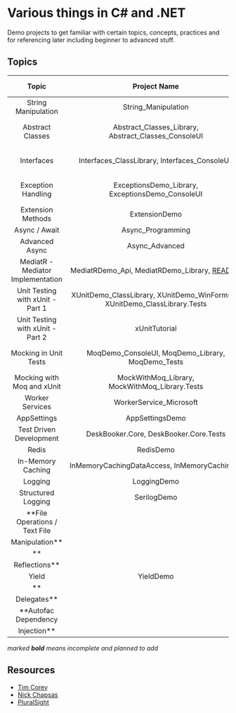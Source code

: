# Various things in C# and .NET

Demo projects to get familiar with certain topics, concepts, practices and for referencing later including beginner to
advanced stuff.

## Topics

| Topic                                        | Project Name                                                                  | Project Type        | Resource(s)                                                                      | Topic Category    | External Libs/Packages |
|:--------------------------------------------:|:-----------------------------------------------------------------------------:|:-------------------:|:--------------------------------------------------------------------------------:|:-----------------:|:----------------------:|
| String Manipulation                          | String_Manipulation                                                           | Console             | https://youtu.be/ioi__WRETk4                                                     | General Knowledge | None                   |
| Abstract Classes                             | Abstract_Classes_Library, Abstract_Classes_ConsoleUI                          | Console + ClassLib  | https://youtu.be/jRkmPRk5j2E                                                     | General Knowledge | None                   |
| Interfaces                                   | Interfaces_ClassLibrary, Interfaces_ConsoleUI,                                | Console + ClassLib  | https://youtu.be/A7qwuFnyIpM                                                     | General Knowledge | None                   |
| Exception Handling                           | ExceptionsDemo_Library, ExceptionsDemo_ConsoleUI                              | Console + ClassLib  | https://youtu.be/LSkbnpjCEkk                                                     | General Knowledge | None                   |
| Extension Methods                            | ExtensionDemo                                                                 | Console             | https://youtu.be/C_1DzspLy4Y                                                     | General Knowledge | None                   |
| Async / Await                                | Async_Programming                                                             | WPF                 | https://youtu.be/2moh18sh5p4                                                     | Intermediate      | None                   |
| Advanced Async                               | Async_Advanced                                                                | WPF                 | https://youtu.be/ZTKGRJy5P2M                                                     | Intermediate      | None                   |
| MediatR - Mediator Implementation            | MediatRDemo_Api, MediatRDemo_Library, [README](MediatRDemo_Library/README.MD) | ClassLib + API      | https://www.youtube.com/watch?v=yozD5Tnd8nw                                      | Intermediate      | MediatR                |
| Unit Testing with xUnit - Part 1            | XUnitDemo_ClassLibrary, XUnitDemo_WinFormsUI, XUnitDemo_ClassLibrary.Tests    | WinForms + ClassLib | https://www.youtube.com/watch?v=ub3P8c87cwk                                      | Advanced          | xUnit                  |
| Unit Testing with xUnit - Part 2            | xUnitTutorial                                                                 | ClassLib            | https://youtu.be/2Wp8en1I9oQ                                                     | Advanced          | xUnit                  |
| Mocking in Unit Tests                        | MoqDemo_ConsoleUI, MoqDemo_Library, MoqDemo_Tests                            | ClassLib + Console  | https://youtu.be/DwbYxP-etMY                                                     | Advanced          | Moq, xUnit             |
| Mocking with Moq and xUnit                   | MockWithMoq_Library, MockWithMoq_Library.Tests                                | ClassLib            | https://app.pluralsight.com/library/courses/mocking-moq-xunit                    | Advanced          | Moq, xUnit             |
| Worker Services                              | WorkerService_Microsoft                                                       | Worker              | https://www.youtube.com/watch?v=PzrTiz_NRKA                                      | Intermediate      | Serilog                |
| AppSettings                                  | AppSettingsDemo                                                               | Blazor              | https://youtu.be/_2_qksdQKCE                                                     | Beginner          | None                   |
| Test Driven Development                      | DeskBooker.Core, DeskBooker.Core.Tests                                        | ClassLib            | https://app.pluralsight.com/library/courses/513c0b1d-c93e-4f47-8f09-088e8bfe53c9 | Intermediate      | XUnit                  |
| Redis                                        | RedisDemo                                                                     | Blazor              | https://youtu.be/UrQWii_kfIE                                                     | Intermediate      | Redis                  |
| In-Memory Caching                            | InMemoryCachingDataAccess, InMemoryCachingUI                                  | Blazro, ClassLib    | https://youtu.be/2jj2wH60QuE                                                     | Beginner          | Microsoft              |
| Logging                                      | LoggingDemo                                                                   | Blazor              | https://youtu.be/oXNslgIXIbQ                                                     | Intermediate      | None                   |
| Structured Logging                           | SerilogDemo                                                                   | Blazor              | https://youtu.be/_iryZxv8Rxw                                                     | Intermediate      | Serilog, Seq           |
| **File Operations / Text File
Manipulation** |                                                                               |                     |                                                                                  |                   |                        |
| **
Reflections**                              |                                                                               |                     | AAz8q6dOCYk                                                                      |                   |                        |
| Yield                                        | YieldDemo                                                                     | Console             | https://youtu.be/AAz8q6dOCYk                                                     | Beginner          | None                   |
| **
Delegates**                                |                                                                               |                     |                                                                                  |                   |                        |
| **Autofac Dependency
Injection**             |                                                                               |                     |                                                                                  | Intermediate      | Autofac                |

*marked **bold** means incomplete and planned to add*

## Resources

- [Tim Corey](https://www.youtube.com/channel/UC-ptWR16ITQyYOglXyQmpzw)
- [Nick Chapsas](https://www.youtube.com/channel/UCrkPsvLGln62OMZRO6K-llg)
- [PluralSight](https://pluralsight.com)